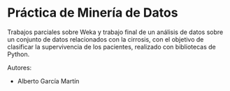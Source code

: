 # Práctica de Minería de Datos

Trabajos parciales sobre Weka y trabajo final de un análisis de datos sobre un conjunto de datos relacionados con la cirrosis, con el objetivo de clasificar la supervivencia de los pacientes, realizado con bibliotecas de Python.

Autores:

- Alberto García Martín
